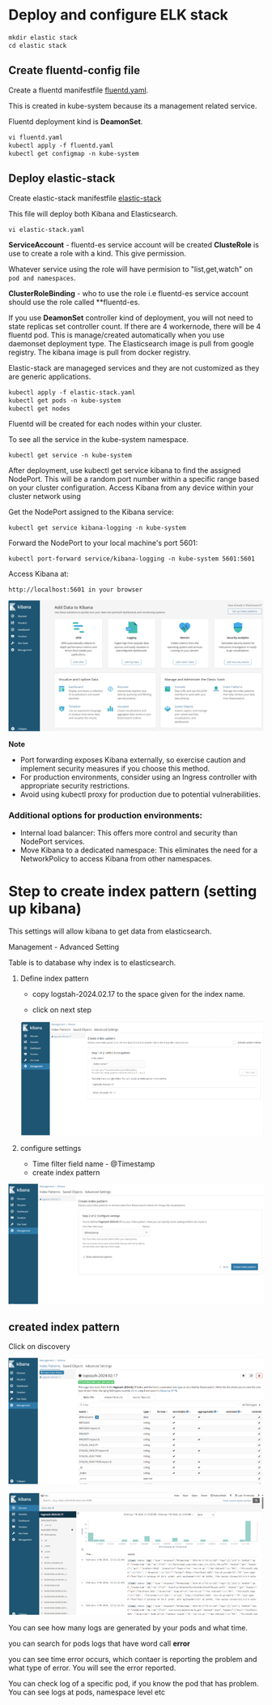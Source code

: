 # Deploy  and configure ELK stack

```
mkdir elastic stack
cd elastic stack

```
## Create fluentd-config file

Create a fluentd manifestfile [fluentd.yaml](../project62/fluentd.yaml).

This is created in kube-system because its a management related service.

Fluentd deployment kind is **DeamonSet**.

```
vi fluentd.yaml
kubectl apply -f fluentd.yaml
kubectl get configmap -n kube-system
```

## Deploy elastic-stack

Create  elastic-stack manifestfile [elastic-stack](../project62/elastic-stack.yaml)

This file will deploy both Kibana and Elasticsearch.

```
vi elastic-stack.yaml

```
**ServiceAccount** - fluentd-es service account will be created
**ClusteRole** is use to create a role with a kind. This give permission.

Whatever service using the role will have permision to "list,get,watch" on `pod and namespaces`.

**ClusterRoleBinding** - who to use the role i.e fluentd-es service account should use the role called **fluentd-es.

If you use **DeamonSet** controller kind of deployment, you will not need to state replicas set controller count. If there are 4 workernode, there will be 4 fluentd pod. This is manage/created automatically when you use daemonset deployment type.
The Elasticsearch image is pull from google registry.
The kibana image is pull from docker registry.


Elastic-stack are manageged services and they are not customized as they are generic applications.

```
kubectl apply -f elastic-stack.yaml
kubectl get pods -n kube-system
kubectl get nodes
```
Fluentd will be created for each nodes within your cluster.

To see all the service in the kube-system namespace.
```
kubectl get service -n kube-system
```

After deployment, use kubectl get service kibana to find the assigned NodePort. This will be a random port number within a specific range based on your cluster configuration.
Access Kibana from any device within your cluster network using 

Get the NodePort assigned to the Kibana service:

```
kubectl get service kibana-logging -n kube-system
```
Forward the NodePort to your local machine's port 5601:

```
kubectl port-forward service/kibana-logging -n kube-system 5601:5601
```
Access Kibana at:

```
http://localhost:5601 in your browser
```
![kibana-dashboard](../project62/images/kibana-dashboard.png)

**Note**

* Port forwarding exposes Kibana externally, so exercise caution and implement security measures if you choose this method.
* For production environments, consider using an Ingress controller with appropriate security restrictions.
* Avoid using kubectl proxy for production due to potential vulnerabilities.

### Additional options for production environments:

* Internal load balancer: This offers more control and security than NodePort services.
* Move Kibana to a dedicated namespace: This eliminates the need for a NetworkPolicy to access Kibana from other namespaces.


# Step to create index pattern (setting up kibana)

This settings will allow kibana to get data from elasticsearch.

Management - Advanced Setting

Table is to database why index is to elasticsearch.

1. Define index pattern
    
   -  copy logstah-2024.02.17 to the space given for the index name.

   -  click on next step

   ![index-pattern](../project62/images/define-index-pattern.png)

2. configure settings
    - Time filter field name - @Timestamp
    - create index pattern

![configure-setting](../project62/images/configure-setting.png)

## created index pattern

Click on discovery

![logstash](../project62/images/logstash.png)

![logs-pods](../project62/images/pods-logs.png)

You can see how many logs are generated by your pods and what time.

you can search for pods logs that have word call **error**

you can see time error occurs, which contaer is reporting the problem and what type of error.
You will see the error reported.

You can check log of a specific pod, if you know the pod that has problem.
You can see logs at pods, namespace level etc